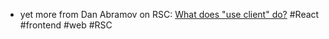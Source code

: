- yet more from Dan Abramov on RSC: [What does "use client" do?](https://overreacted.io/what-does-use-client-do/) #React #frontend #web #RSC